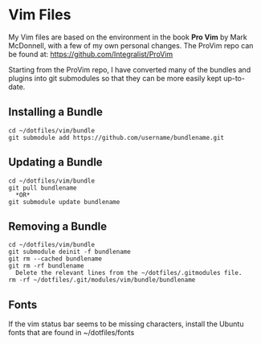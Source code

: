 # Vim Files #
My Vim files are based on the environment in the book **Pro Vim** by Mark 
McDonnell, with a few of my own personal changes. The ProVim repo can be found 
at: https://github.com/Integralist/ProVim

Starting from the ProVim repo, I have converted many of the bundles and plugins
into git submodules so that they can be more easily kept up-to-date.

## Installing a Bundle ##
    cd ~/dotfiles/vim/bundle
    git submodule add https://github.com/username/bundlename.git 

## Updating a Bundle ##
    cd ~/dotfiles/vim/bundle
    git pull bundlename
      *OR*
    git submodule update bundlename
    
## Removing a Bundle ##
    cd ~/dotfiles/vim/bundle
    git submodule deinit -f bundlename
    git rm --cached bundlename
    git rm -rf bundlename
      Delete the relevant lines from the ~/dotfiles/.gitmodules file.
    rm -rf ~/dotfiles/.git/modules/vim/bundle/bundlename

## Fonts ##
If the vim status bar seems to be missing characters, install the Ubuntu fonts 
that are found in ~/dotfiles/fonts
